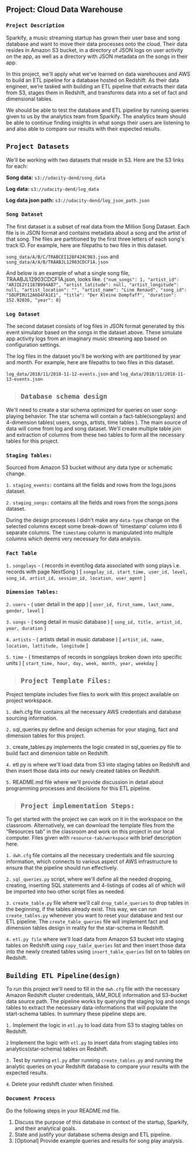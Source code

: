 
## Project: Cloud Data Warehouse
### `Project Description`
Sparkify, a music streaming startup has grown their user base and song database and want to move their data processes onto the cloud. Their data resides in Amazon S3 bucket, in a directory of JSON logs on user activity on the app, as well as a directory with JSON metadata on the songs in their app.

In this project, we'll apply what we've learned on data warehouses and AWS to build an ETL pipeline for a database hosted on Redshift. As their data engineer, we’re tasked with building an ETL pipeline that extracts their data from S3, stages them in Redshift, and transforms data into a set of fact and dimensional tables. 

We should be able to test the database and ETL pipeline by running queries given to us by the analytics team from Sparkify. The analytics team should be able to continue finding insights in what songs their users are listening to and also able to compare our results with their expected results.

## `Project Datasets`
We'll be working with two datasets that reside in S3. Here are the S3 links for each:

**Song data:** `s3://udacity-dend/song_data`

**Log data:** `s3://udacity-dend/log_data`

**Log data json path:** `s3://udacity-dend/log_json_path.json`

### `Song Dataset`
The first dataset is a subset of real data from the Million Song Dataset. Each file is in JSON format and contains metadata about a song and the artist of that song. The files are partitioned by the first three letters of each song's track ID. For example, here are filepaths to two files in this dataset.

`song_data/A/B/C/TRABCEI128F424C983.json` and `song_data/A/A/B/TRAABJL12903CDCF1A.json`

And below is an example of what a single song file, TRAABJL12903CDCF1A.json, looks like.
`{"num_songs": 1, "artist_id": "ARJIE2Y1187B994AB7", "artist_latitude": null, "artist_longitude": null, "artist_location": "", "artist_name": "Line Renaud", "song_id": "SOUPIRU12A6D4FA1E1", "title": "Der Kleine Dompfaff", "duration": 152.92036, "year": 0}`

### `Log Dataset`
The second dataset consists of log files in JSON format generated by this event simulator based on the songs in the dataset above. These simulate app activity logs from an imaginary music streaming app based on configuration settings.

The log files in the dataset you'll be working with are partitioned by year and month. For example, here are filepaths to two files in this dataset.

`log_data/2018/11/2018-11-12-events.json` and `log_data/2018/11/2018-11-13-events.json`

> ## `Database schema design`
We'll need to create a star schema optimized for queries on user song-playing behavior. The star schema will contain a fact-table(songplays) and 4-dimension tables( users, songs, artists, time tables ). The main source of data will come from log and song dataset. We'll create multiple table join and extraction of columns from these two tables to form all the necessary tables for this project.

### `Staging Tables:`
Sourced from Amazon S3 bucket without any data type or schematic change.

`1.` `staging_events:` contains all the fields and rows from the logs.jsons dataset. 

`2.` `staging_songs:` contains all the fields and rows from the songs.jsons dataset. 

During the design processes I didn't make any `data-type` change on the selected columns except some break-down of 'timestamp' column into 6 separate columns. The `timestamp` column is manipulated into multiple columns which deems very necessary for data analysis.

### `Fact Table`
`1.` `songplays` - ( records in event/log data associated with song plays i.e. records with page NextSong ) [ `songplay_id, start_time, user_id, level, song_id, artist_id, session_id, location, user_agent` ]

### `Dimension Tables:`
`2.` `users` - ( user detail in the app ) [ `user_id, first_name, last_name, gender, level` ]

`3.` `songs` - ( song detail in music database ) [ `song_id, title, artist_id, year, duration` ]

`4.` `artists` - ( artists detail in music database ) [ `artist_id, name, location, lattitude, longitude` ]

`5.` `time` - ( timestamps of records in songplays broken down into specific units ) [ `start_time, hour, day, week, month, year, weekday` ]

> ## `Project Template Files:` 
Project template includes five files to work with this project available on project workspace.

`1.` dwh.cfg file contains all the necessary AWS credentials and database sourcing information.

`2.` sql_queries.py define and design schemas for your staging, fact and dimension tables for this project.

`3.` create_tables.py implements the logic created in sql_queries.py file to build fact and dimension table on Redshift.

`4.` etl.py is where we'll load data from S3 into staging tables on Redshift and then insert those data into our newly created tables on Redshift.

`5.` README.md file where we'll provide discussion in detail about programming processes and decisions for this ETL pipeline.

> ## `Project implementation Steps:`
To get started with the project we can work on it in the workspace on the classroom. Alternatively, we can download the template files from the “Resources tab” in the classroom and work on this project in our local computer. Files given with `resource-tab/workspace` with brief description here.

`1.`  `dwh.cfg` file contains all the necessary credentials and file sourcing information, which connects to various aspect of AWS infrastructure to ensure that the pipeline should run effectively.

`2.` `sql_queries.py` script, where we'll define all the needed dropping, creating, inserting SQL statements and 4-listings of codes all of which will be imported into two other script files as needed.

`3.` `create_table.py` file where we'll call `drop_table_queries` to drop tables in the beginning, if the tables already exist. This way, we can run `create_tables.py` whenever you want to reset your database and test our ETL pipeline. The `create_table_queries` file will implement fact and dimension tables design in reality for the star-schema in Redshift.

`4.` `etl.py file` where we'll load data from Amazon S3 bucket into staging tables on Redshift using `copy_table_queries` list and then insert those data into the newly created tables using `insert_table_queries` list on to tables on Redshift.


## `Building ETL Pipeline(design)`
To run this project we'll need to fill in the `dwh.cfg` file with the necessary Amazon Redshift cluster credentials, IAM_ROLE information and S3-bucket data source path. The pipeline works by querying the staging log and songs tables to extract the necessary data-informations that will populate the start-schema tables. In summary these pipeline steps are.

`1.` Implement the logic in `etl.py` to load data from S3 to staging tables on Redshift.

`2`  Implement the logic with `etl.py` to insert data from staging tables into analytics(star-schema) tables on Redshift.

`3.` Test by running `etl.py` after running `create_tables.py` and running the analytic queries on your Redshift database to compare your results with
     the expected results.

`4`. Delete your redshift cluster when finished.


### `Document Process`
Do the following steps in your README.md file.
1. Discuss the purpose of this database in context of the startup, Sparkify, and their analytical goals.
2. State and justify your database schema design and ETL pipeline.
3. [Optional] Provide example queries and results for song play analysis.
